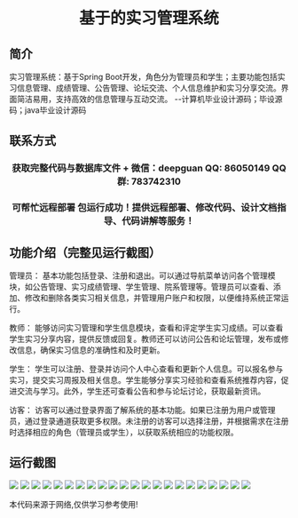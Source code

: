 <p><h1 align="center">基于的实习管理系统</h1></p>

## 简介
实习管理系统：基于Spring Boot开发，角色分为管理员和学生；主要功能包括实习信息管理、成绩管理、公告管理、论坛交流、个人信息维护和实习分享交流。界面简洁易用，支持高效的信息管理与互动交流。    --计算机毕业设计源码；毕设源码；java毕业设计源码


## 联系方式
<p><h3 align="center">获取完整代码与数据库文件 + 微信：deepguan QQ: 86050149 QQ群: 783742310</h3></p>
<p><h3 align="center">可帮忙远程部署 包运行成功！提供远程部署、修改代码、设计文档指导、代码讲解等服务！</h3></p>

## 功能介绍（完整见运行截图）
管理员： 基本功能包括登录、注册和退出。可以通过导航菜单访问各个管理模块，如公告管理、实习成绩管理、学生管理、院系管理等。管理员可以查看、添加、修改和删除各类实习相关信息，并管理用户账户和权限，以便维持系统正常运行。

教师： 能够访问实习管理和学生信息模块，查看和评定学生实习成绩。可以查看学生实习分享内容，提供反馈或回复。教师还可以访问公告和论坛管理，发布或修改信息，确保实习信息的准确性和及时更新。

学生： 学生可以注册、登录并访问个人中心查看和更新个人信息。可以报名参与实习，提交实习周报及相关信息。学生能够分享实习经验和查看系统推荐内容，促进交流与学习。此外，学生还可查看公告和参与论坛讨论，获取最新资讯。

访客： 访客可以通过登录界面了解系统的基本功能。如果已注册为用户或管理员，通过登录通道获取更多权限。未注册的访客可以选择注册，并根据需求在注册时选择相应的角色（管理员或学生），以获取系统相应的功能权限。


## 运行截图
![](img/001.jpg)
![](img/002.jpg)
![](img/003.jpg)
![](img/004.jpg)
![](img/005.jpg)
![](img/006.jpg)
![](img/007.jpg)
![](img/008.jpg)
![](img/009.jpg)
![](img/010.jpg)
![](img/011.jpg)
![](img/012.jpg)
![](img/013.jpg)
![](img/014.jpg)
![](img/015.jpg)
![](img/016.jpg)
![](img/017.jpg)
![](img/018.jpg)
![](img/019.jpg)
![](img/020.jpg)
![](img/021.jpg)
![](img/022.jpg)

<p>本代码来源于网络,仅供学习参考使用!</p>
